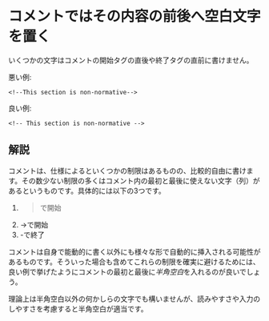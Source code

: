 # コメントではその内容の前後へ空白文字を置く

いくつかの文字はコメントの開始タグの直後や終了タグの直前に書けません。

悪い例:

    <!--This section is non-normative-->

良い例:

    <!-- This section is non-normative -->


## 解説

コメントは、仕様によるといくつかの制限はあるものの、比較的自由に書けます。その数少ない制限の多くはコメント内の最初と最後に使えない文字（列）があるというものです。具体的には以下の3つです。

1. >で開始
2. ->で開始
3. -で終了

コメントは自身で能動的に書く以外にも様々な形で自動的に挿入される可能性があるものです。そういった場合も含めてこれらの制限を確実に避けるためには、良い例で挙げたようにコメントの最初と最後に*半角空白*を入れるのが良いでしょう。

理論上は半角空白以外の何かしらの文字でも構いませんが、読みやすさや入力のしやすさを考慮すると半角空白が適当です。
